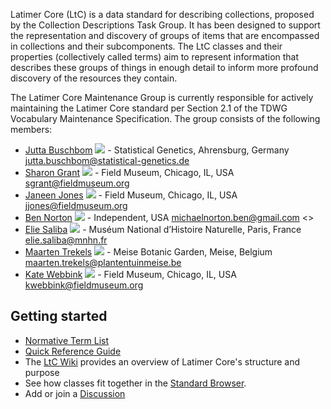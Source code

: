 Latimer Core (LtC) is a data standard for describing collections, proposed by the Collection Descriptions Task Group. It has been designed to support the representation and discovery of groups of items that are encompassed in collections and their subcomponents. The LtC classes and their properties (collectively called terms) aim to represent information that describes these groups of things in enough detail to inform more profound discovery of the resources they contain.

The Latimer Core Maintenance Group is currently responsible for actively maintaining the Latimer Core standard per Section 2.1 of the TDWG Vocabulary Maintenance Specification. The group consists of the following members:  

- [Jutta Buschbom](https://orcid.org/0000-0002-1424-9135) ![](/static/images/ORCID-iD_icon_16x16.png) - Statistical Genetics, Ahrensburg, Germany <jutta.buschbom@statistical-genetics.de> 
- [Sharon Grant](https://orcid.org/0000-0002-0201-732X) ![](/static/images/ORCID-iD_icon_16x16.png) - Field Museum, Chicago, IL, USA <sgrant@fieldmuseum.org>
- [Janeen Jones](https://orcid.org/0000-0002-1261-8049) ![](/static/images/ORCID-iD_icon_16x16.png) - Field Museum, Chicago, IL, USA <jjones@fieldmuseum.org>
- [Ben Norton](https://orcid.org/0000-0002-5819-9134) ![](/static/images/ORCID-iD_icon_16x16.png) - Independent, USA <michaelnorton.ben@gmail.com> <>
- [Elie Saliba](https://orcid.org/0000-0001-9591-5016) ![](/static/images/ORCID-iD_icon_16x16.png) - Muséum National d’Histoire Naturelle, Paris, France <elie.saliba@mnhn.fr>
- [Maarten Trekels](https://orcid.org/0000-0001-8282-8765) ![](/static/images/ORCID-iD_icon_16x16.png) - Meise Botanic Garden, Meise, Belgium <maarten.trekels@plantentuinmeise.be>
- [Kate Webbink](https://orcid.org/0000-0002-8347-0942) ![](/static/images/ORCID-iD_icon_16x16.png) - Field Museum, Chicago, IL, USA <kwebbink@fieldmuseum.org>

Getting started[](#getting-started)
-----------------------------------
*   [Normative Term List](terms/)
*   [Quick Reference Guide](quick-reference/)
*   The [LtC Wiki](https://github.com/tdwg/ltc/wiki/1.-Overview-of-Latimer-Core) provides an overview of Latimer Core's structure and purpose
*   See how classes fit together in the [Standard Browser](https://rebrand.ly/tdwg-cd-standard-browser).
*   Add or join a [Discussion](https://github.com/tdwg/ltc/discussions)
